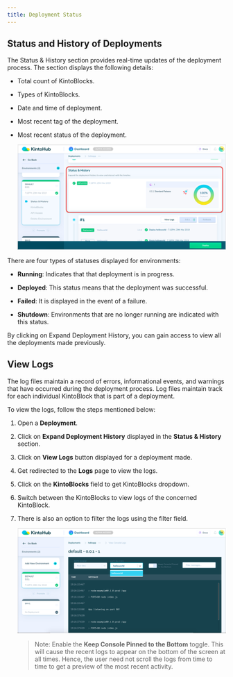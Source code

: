 ```yaml
---
title: Deployment Status
---
```


## Status and History of Deployments

The Status & History section provides real-time updates of the deployment process. The section displays the following details:

- Total count of KintoBlocks.

- Types of KintoBlocks.

- Date and time of deployment.

- Most recent tag of the deployment.

- Most recent status of the deployment.

   ![Screenshot](/docs/assets/deployments-status-history.png)

There are four types of statuses displayed for environments:

- **Running**: Indicates that that deployment is in progress.

- **Deployed**: This status means that the deployment was successful.

- **Failed**: It is displayed in the event of a failure.

- **Shutdown**: Environments that are no longer running are indicated with this status.

By clicking on Expand Deployment History, you can gain access to view all the deployments made previously.


## View Logs

The log files maintain a record of errors, informational events, and warnings that have occurred during the deployment process. Log files maintain track for each individual KintoBlock that is part of a deployment. 

To view the logs, follow the steps mentioned below:

1. Open a **Deployment**.

2. Click on **Expand Deployment History** displayed in the **Status & History** section.

3. Click on **View Logs** button displayed for a deployment made.

4. Get redirected to the **Logs** page to view the logs.

5. Click on the **KintoBlocks** field to get KintoBlocks dropdown.

6. Switch between the KintoBlocks to view logs of the concerned KintoBlock.

7. There is also an option to filter the logs using the filter field.

   ![Screenshot](/docs/assets/env-logs.png)

    >Note: Enable the **Keep Console Pinned to the Bottom** toggle. This will cause the recent logs to appear on the bottom of the screen at all times. Hence, the user need not scroll the logs from time to time to get a preview of the most recent activity.
